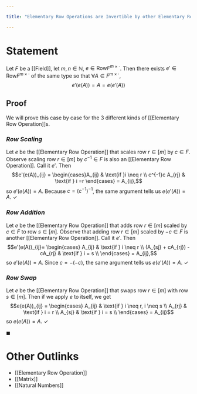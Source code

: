 ```yaml
---

title: "Elementary Row Operations are Invertible by other Elementary Row Operations"

---
```

# Statement
Let $F$ be a [[Field]], let $m, n \in \mathbb{N}$,  $e \in \text{Row}F^{m \times \cdot}$. Then there exists $e' \in \text{Row}F^{m \times \cdot}$ of the same type so that $\forall A \in F^{m \times \cdot}$,
$$e'(e(A)) = A = e(e'(A))$$
## Proof
We will prove this case by case for the 3 different kinds of [[Elementary Row Operation]]s.

### *Row Scaling*
Let $e$ be the [[Elementary Row Operation]] that scales row $r \in [m]$ by $c \in F$. Observe  scaling row $r \in [m]$ by $c^{-1} \in F$ is also an [[Elementary Row Operation]]. Call it $e'$. Then
$$e'(e(A))_{ij} = \begin{cases}A_{ij}  & \text{if }i \neq r \\
c^{-1}c A_{rj}  & \text{if } i =r \end{cases} = A_{ij},$$
so $e'(e(A)) = A$. Because $c = (c^{-1})^{-1}$, the same argument tells us $e(e'(A)) = A$. $\checkmark$

### *Row Addition*
Let $e$ be the [[Elementary Row Operation]] that adds row $r \in [m]$ scaled by $c \in F$ to row $s \in [m]$. Observe that adding row $r \in [m]$ scaled by $-c \in F$ is another [[Elementary Row Operation]]. Call it $e'$. Then
$$e'(e(A))_{ij}= \begin{cases} A_{ij} & \text{if } i \neq r  \\
(A_{sj} + cA_{rj}) - cA_{rj}  & \text{if } i = s  \\
\end{cases} = A_{ij},$$
so $e'(e(A)) = A$. Since $c = -(-c)$, the same argument tells us $e(e'(A)) = A$. $\checkmark$

### *Row Swap*
Let $e$ be the [[Elementary Row Operation]] that swaps row $r \in [m]$ with row $s \in [m]$. Then if we apply $e$ to itself, we get
$$e(e(A))_{ij} = \begin{cases} A_{ij} & \text{if } i \neq r, i \neq s  \\
A_{rj}  & \text{if } i = r   \\
A_{sj}  & \text{if } i = s  \\
\end{cases} = A_{ij}$$
so $e(e(A)) = A$. $\checkmark$

$\blacksquare$

# Other Outlinks
- [[Elementary Row Operation]]
- [[Matrix]]
- [[Natural Numbers]]